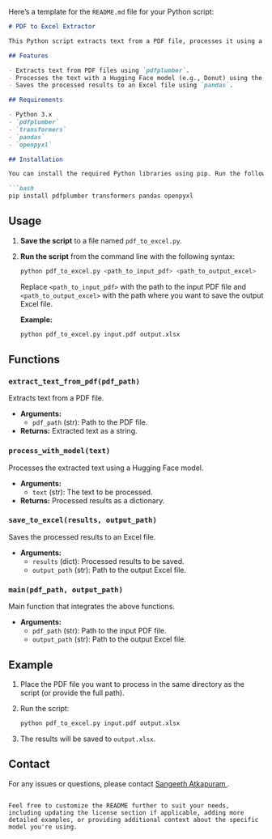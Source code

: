 Here’s a template for the `README.md` file for your Python script:

```markdown
# PDF to Excel Extractor

This Python script extracts text from a PDF file, processes it using a Hugging Face model, and saves the extracted details to an Excel sheet.

## Features

- Extracts text from PDF files using `pdfplumber`.
- Processes the text with a Hugging Face model (e.g., Donut) using the `transformers` library.
- Saves the processed results to an Excel file using `pandas`.

## Requirements

- Python 3.x
- `pdfplumber`
- `transformers`
- `pandas`
- `openpyxl`

## Installation

You can install the required Python libraries using pip. Run the following command:

```bash
pip install pdfplumber transformers pandas openpyxl
```

## Usage

1. **Save the script** to a file named `pdf_to_excel.py`.

2. **Run the script** from the command line with the following syntax:

    ```bash
    python pdf_to_excel.py <path_to_input_pdf> <path_to_output_excel>
    ```

    Replace `<path_to_input_pdf>` with the path to the input PDF file and `<path_to_output_excel>` with the path where you want to save the output Excel file.

    **Example:**

    ```bash
    python pdf_to_excel.py input.pdf output.xlsx
    ```

## Functions

### `extract_text_from_pdf(pdf_path)`

Extracts text from a PDF file.

- **Arguments:**
  - `pdf_path` (str): Path to the PDF file.
- **Returns:** Extracted text as a string.

### `process_with_model(text)`

Processes the extracted text using a Hugging Face model.

- **Arguments:**
  - `text` (str): The text to be processed.
- **Returns:** Processed results as a dictionary.

### `save_to_excel(results, output_path)`

Saves the processed results to an Excel file.

- **Arguments:**
  - `results` (dict): Processed results to be saved.
  - `output_path` (str): Path to the output Excel file.

### `main(pdf_path, output_path)`

Main function that integrates the above functions.

- **Arguments:**
  - `pdf_path` (str): Path to the input PDF file.
  - `output_path` (str): Path to the output Excel file.

## Example

1. Place the PDF file you want to process in the same directory as the script (or provide the full path).

2. Run the script:

    ```bash
    python pdf_to_excel.py input.pdf output.xlsx
    ```

3. The results will be saved to `output.xlsx`.


## Contact

For any issues or questions, please contact [Sangeeth Atkapuram ](mailto:sangeeth.atkapuram@gmail.com).
```

Feel free to customize the README further to suit your needs, including updating the license section if applicable, adding more detailed examples, or providing additional context about the specific model you're using.
